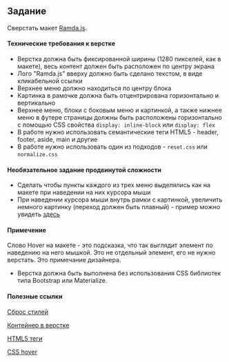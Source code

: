 ## Задание

Сверстать макет [Ramda.js](https://www.figma.com/file/E4jZxsYVuNVWMrPDjqkeBC/RamdaJS2?node-id=0%3A1).

#### Технические требования к верстке

- Верстка должна быть фиксированной ширины (1280 пикселей, как в макете), весь контент должен быть расположен по центру экрана
- Лого "Ramda.js" вверху должно быть сделано текстом, в виде кликабельной ссылки
- Верхнее меню должно находиться по центру блока
- Картинка в рамочке должна быть отцентрирована горизонтально и вертикально
- Верхнее меню, блоки с боковым меню и картинкой, а также нижнее меню в футере страницы должны быть расположены горизонтально с помощью CSS свойства `display: inline-block` или `display: flex`
- В работе нужно использовать семантические теги HTML5 - header, footer, aside, main и другие
- В работе нужно использовать один из подходов - `reset.css` или `normalize.css` 

#### Необязательное задание продвинутой сложности

- Сделать чтобы пункты каждого из трех меню выделялись как на макете при наведении на них курсора мыши
- При наведении курсора мыши внутрь рамки с картинкой, увеличить немного картинку (переход должен быть плавный) - пример можно увидеть [здесь](image_scale.gif)

#### Примечение
Слово Hover на макете - это подсказка, что так выглядит элемент по наведению на него мышкой. Это не отдельный элемент, его не нужно верстать. Это примечание дизайнера.
- Верстка должна быть выполнена без использования CSS библиотек типа Bootstrap или Materialize.

#### Полезные ссылки

[Сброс стилей](https://dan-it.gitlab.io/fe-book/programming_essentials/html_css/lesson4_reset_inline-block/reset_css.html)

[Контейнер в верстке](https://dan-it.gitlab.io/fe-book/programming_essentials/html_css/lesson4_reset_inline-block/container.html)

[HTML5 теги](https://dan-it.gitlab.io/fe-book/programming_essentials/html_css/lesson10_tables_html5_css3/html5.html)

[CSS hover](https://developer.mozilla.org/ru/docs/Web/CSS/:hover)
